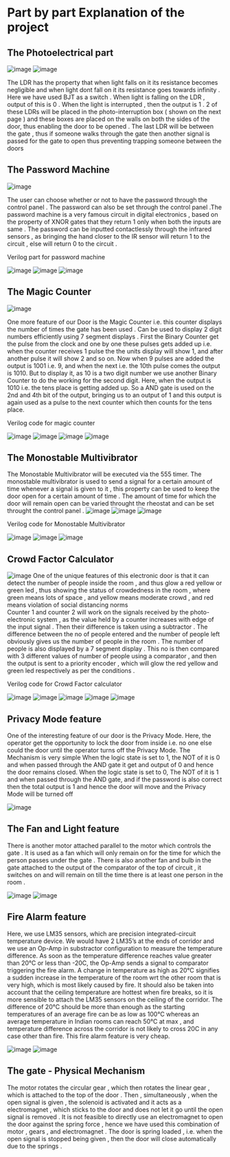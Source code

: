 # Part by part Explanation of the project 
## The Photoelectrical part 
![image](https://user-images.githubusercontent.com/86561124/136603259-49699314-6484-44f5-b818-1b600484fa52.png)
![image](https://user-images.githubusercontent.com/86561124/136603220-a92e88fd-3bf8-433a-80b4-a61254240d75.png)

The LDR has the property that when light falls on it its resistance becomes negligible and when light dont fall on it its resistance goes towards infinity . Here we have used BJT as a switch . When light is falling on the LDR , output of this is 0 . When the light is interrupted , then the output is 1 . 2 of these LDRs will be placed in the photo-interruption box ( shown on the next page ) and these boxes are placed on the walls on both the sides of the door, thus enabling the door to be opened . The last LDR will be between the gate , thus if someone walks through the gate then another signal is passed for the gate to open thus preventing trapping someone between the doors 
## The Password Machine 
![image](https://user-images.githubusercontent.com/86561124/136603881-d89a06ef-7a9b-4ffb-bf3f-b6e32193de9d.png)

The user can choose whether or not to have the password through the control panel . The password can also be set through the control panel .The password machine is a very famous circuit in digital electronics , based on the property of XNOR gates that they return 1 only when both the inputs are same . The password can be inputted contactlessly through the infrared sensors , as bringing the hand closer to the IR sensor will return 1 to the circuit , else will return 0 to the circuit . 

Verilog part for password machine 

![image](https://user-images.githubusercontent.com/86561124/136604058-f8e7ca7c-dd75-4260-93e7-5a082b0faac1.png)
![image](https://user-images.githubusercontent.com/86561124/136604130-dc11576b-cf68-490b-91c8-1b6a7224fce1.png)
![image](https://user-images.githubusercontent.com/86561124/136604185-55f258a1-e667-440f-aa0e-e0d719b172d0.png)

## The Magic Counter 
![image](https://user-images.githubusercontent.com/86561124/136607330-697e5374-93dc-48a8-9e8b-ce900ba711ff.png)

One more feature of our Door is the Magic Counter i.e. this counter displays the number of times the gate has been used . Can be used to display 2 digit numbers efficiently using 7 segment displays . First the Binary Counter get the pulse from the clock and one by one these pulses gets added up i.e. when the counter receives 1 pulse the the units display will show 1, and after another pulse it will show 2 and so on. Now when 9 pulses are added the output is 1001 i.e. 9, and when the next i.e. the 10th pulse comes the output is 1010. But to display it, as 10 is a two digit number we use another Binary Counter to do the working for the second digit.  Here, when the output is 1010 i.e. the tens place is getting added up. So a AND gate is used on the 2nd and 4th bit of the output, bringing us to an output of 1 and this output is again used as a pulse to the next counter which then counts for the tens place.

Verilog code for magic counter

![image](https://user-images.githubusercontent.com/86561124/136607449-d58601ca-82fb-4947-8077-72c31b76a1a1.png)
![image](https://user-images.githubusercontent.com/86561124/136607501-8eb9dd82-8f99-4d83-9edf-d3428d1e782b.png)
![image](https://user-images.githubusercontent.com/86561124/136607582-02e0311a-9a33-4297-948e-f17c38cef373.png)
![image](https://user-images.githubusercontent.com/86561124/136607663-7985798f-109d-4e07-ab7f-239d9ce3a3c4.png)


## The Monostable Multivibrator 

The Monostable Multivibrator will be executed via the 555 timer. The monostable multivibrator is used to send a signal for a certain amount of time whenever a signal is given to it , this property can be used to keep the door open for a certain amount of time . The amount of time for which the door will remain open can be varied throught the rheostat and can be set throught the control panel .
![image](https://user-images.githubusercontent.com/86561124/136645741-1c9b75dc-0d78-4213-bdfe-0a0921a93920.png)
![image](https://user-images.githubusercontent.com/86561124/136645743-0075067d-07ac-460f-9d18-dcd5ac1a3494.png)
![image](https://user-images.githubusercontent.com/86561124/136645747-0cb8f161-2595-43c3-a4cb-8ed13606c591.png)

Verilog code for Monostable Multivibrator 

![image](https://user-images.githubusercontent.com/86561124/136645754-21238691-370d-4523-811e-319573a95665.png)
![image](https://user-images.githubusercontent.com/86561124/136645758-2f95dd4f-10c7-4533-b139-c5d5f973dbb6.png)
![image](https://user-images.githubusercontent.com/86561124/136645761-7e7ceade-12e7-4d4c-9d6e-80beea41f0e2.png)

## Crowd Factor Calculator
![image](https://user-images.githubusercontent.com/86561124/136645822-90b548d2-652c-40b1-b4fb-d9418e7cb9f1.png)
One of the unique features of this electronic door is that it can detect the number of people inside the room , and thus glow a red yellow or green led , thus showing the status of crowdedness in the room , where green means lots of space , and yellow means moderate crowd , and red means violation of social distancing norms   
Counter 1 and counter 2 will work on the signals received by the photo-electronic system , as the value held by a counter increases with edge of the input signal . Then their difference is taken using a subtractor . The difference between the no of people entered and the number of people left obviously gives us the number of people in the room . The number of people is also displayed by a 7 segment display . This no is then compared with 3 different values of number of people using a comparator , and then the output is sent to a priority encoder , which will glow the red yellow and green led respectively as per the conditions .

Verilog code for Crowd Factor calculator

![image](https://user-images.githubusercontent.com/86561124/136645842-cc8b0ce6-4fb8-4e71-be31-38cf133139bb.png)
![image](https://user-images.githubusercontent.com/86561124/136645847-861cd9ef-4f68-4d77-b790-768eba303011.png)
![image](https://user-images.githubusercontent.com/86561124/136645853-61b866f0-51e7-4eca-94da-3815b3b48e8f.png)
![image](https://user-images.githubusercontent.com/86561124/136645875-d99be5fc-4abb-464b-bf59-0b89b197f181.png)
![image](https://user-images.githubusercontent.com/86561124/136645879-701966ac-52f0-4557-bd30-ec7adf862d5d.png)

## Privacy Mode feature

One of the interesting feature of our door is the Privacy Mode. Here, the operator get the opportunity to lock the door from inside i.e. no one else could the door until the operator turns off the Privacy Mode. 
The Mechanism is very simple
When the logic state is set to 1, the NOT of it is 0 and when passed through the AND gate it get and output of 0 and hence the door remains closed.
When the logic state is set to 0, The NOT of it is 1 and when passed through the AND gate, and if the password is also correct then the total output is 1 and hence the door will move and the Privacy Mode will be turned off        

![image](https://user-images.githubusercontent.com/86561124/136645915-b38af283-7384-48d7-9954-6bb1f83253ad.png)

## The Fan and Light feature 

There is another motor attached parallel to the motor which controls the gate . It is used as a fan which will only remain on for the time for which the person passes under the gate .  There is also another fan and bulb in the gate attached to the output of the comparator of the top of circuit , it switches on and will remain on till the time there is at least one person in the room .

![image](https://user-images.githubusercontent.com/86561124/136645945-a5c34409-4bb5-49cd-aa8a-05739b3965a4.png)
![image](https://user-images.githubusercontent.com/86561124/136645948-a76757e7-bb92-47a0-8a81-da6bdf3c4a20.png)

## Fire Alarm feature 

Here, we use LM35 sensors, which are precision integrated-circuit temperature device. 
We would have 2 LM35’s at the ends of corridor and we use an Op-Amp in substractor configuration to measure the temperature difference. As soon as the temperature difference reaches value greater than 20°C or less than -20C, the Op-Amp sends a signal to comparator triggering the fire alarm.
A change in temperature as high as 20°C signifies a sudden increase in the temperature of the room wrt the other room that is very high, which is most likely caused by fire. It should also be taken into account that the ceiling temperature are hottest when fire breaks, so it is more sensible to attach the LM35 sensors on the ceiling of the corridor. The difference of 20°C should be more than enough as the starting temperatures of an average fire can be as low as 100°C whereas an average temperature in Indian rooms can reach 50°C at max , and temperature difference across the corridor is not likely to cross 20C in any case other than fire.
This fire alarm feature is very cheap.

![image](https://user-images.githubusercontent.com/86561124/136645964-3942dbec-d0c4-4c3f-8121-e5ed5bb22b25.png)
![image](https://user-images.githubusercontent.com/86561124/136645991-bab34b25-9a11-4829-9828-1331957f980e.png)

## The gate - Physical Mechanism 

The motor rotates the circular gear , which then rotates the linear gear , which is attached to the top of the door . Then , simultaneously , when the open signal is given , the solenoid is activated and it acts as a electromagnet , which sticks to the door and does not let it go until the open signal is removed . It is not feasible to directly use an electromagnet to open the door against the spring force , hence we have used this combination of motor , gears , and electromagnet . The door is spring loaded , i.e. when the open signal is stopped being given , then the door will close automatically due to the springs .

















